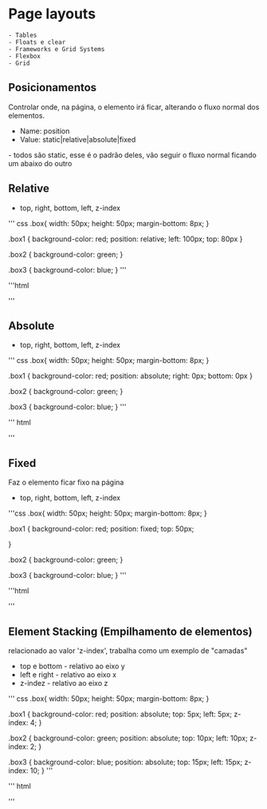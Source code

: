 # Page layouts

    - Tables
    - Floats e clear
    - Frameworks e Grid Systems
    - Flexbox
    - Grid

## Posicionamentos

Controlar onde, na página, o elemento irá ficar,
alterando o fluxo normal dos elementos.

- Name: position
- Value: static|relative|absolute|fixed

<static> - todos são static, esse é o padrão deles, vão seguir o fluxo normal ficando um abaixo do outro

## Relative

- top, right, bottom, left, z-index

''' css
.box{
  width: 50px;
  height: 50px;
  margin-bottom: 8px;
}

.box1 {
  background-color: red;
  position: relative;
  left: 100px;
  top: 80px
}

.box2 {
  background-color: green;
}

.box3 {
  background-color: blue;
}
'''

'''html
<div class="box1 box"></div>
<div class="box2 box"></div>
<div class="box3 box"></div>
'''


## Absolute

- top, right, bottom, left, z-index

''' css
.box{
  width: 50px;
  height: 50px;
  margin-bottom: 8px;
}


.box1 {
  background-color: red;
  position: absolute;
  right: 0px;
  bottom: 0px
}

.box2 {
  background-color: green;
}

.box3 {
  background-color: blue;
}
'''

''' html
 <div class="box1 box"></div>
 <div class="box2 box"></div>
 <div class="box3 box"></div>

'''

## Fixed
Faz o elemento ficar fixo na página

- top, right, bottom, left, z-index

'''css
.box{
  width: 50px;
  height: 50px;
  margin-bottom: 8px;
}


.box1 {
  background-color: red;
  position: fixed;
  top: 50px;
  
}

.box2 {
  background-color: green;
}

.box3 {
  background-color: blue;
}
'''

'''html
 <div class="box1 box"></div>
 <div class="box2 box"></div>
 <div class="box3 box"></div>
'''


## Element Stacking (Empilhamento de elementos)

relacionado ao valor 'z-index', trabalha como um exemplo de "camadas"

- top e bottom - relativo ao eixo y
- left e right - relativo ao eixo x
- z-indez - relativo ao eixo z

''' css
.box{
  width: 50px;
  height: 50px;
  margin-bottom: 8px;
}


.box1 {
  background-color: red;
  position: absolute;
  top: 5px;
  left: 5px;
  z-index: 4;
}

.box2 {
  background-color: green;
  position: absolute;
  top: 10px;
  left: 10px;
  z-index: 2;
}

.box3 {
  background-color: blue;
  position: absolute;
  top: 15px;
  left: 15px;
  z-index: 10;
}
'''

''' html
 <div class="box1 box"></div>
 <div class="box2 box"></div>
 <div class="box3 box"></div>
'''